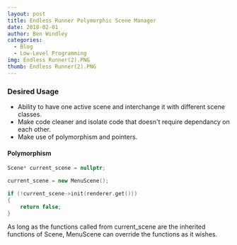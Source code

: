 ```yaml
---
layout: post
title: Endless Runner Polymorphic Scene Manager
date: 2018-02-01
author: Ben Windley
categories:
  - Blog
  - Low-Level Programming
img: Endless Runner(2).PNG
thumb: Endless Runner(2).PNG
---
```


### Desired Usage
- Ability to have one active scene and interchange it with different scene classes.
- Make code cleaner and isolate code that doesn't require dependancy on each other.
- Make use of polymorphism and pointers.

#### Polymorphism
```C++
Scene* current_scene = nullptr;

current_scene = new MenuScene();

if (!current_scene->init(renderer.get()))
{
    return false;
}
```
As long as the functions called from current_scene are the inherited functions of Scene, MenuScene can override the functions as it wishes.
